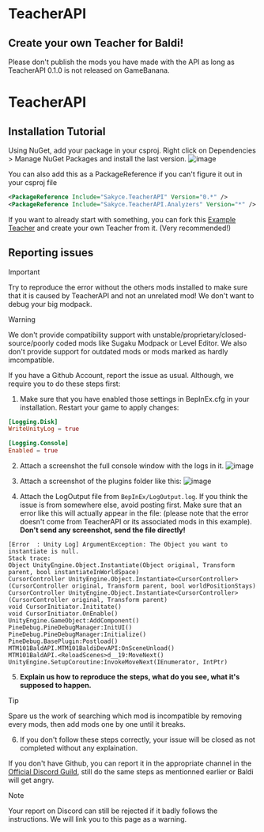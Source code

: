 # TeacherAPI
## Create your own Teacher for Baldi!

Please don't publish the mods you have made with the API as long as TeacherAPI 0.1.0 is not released on GameBanana.

# TeacherAPI

## Installation Tutorial
Using NuGet, add your package in your csproj. Right click on Dependencies > Manage NuGet Packages and install the last version.
![image](https://github.com/Sakyce/TeacherAPI/assets/55030860/262c5c14-4b3d-4cd3-949c-cdb760cb8ca0)

You can also add this as a PackageReference if you can't figure it out in your csproj file 
```xml
<PackageReference Include="Sakyce.TeacherAPI" Version="0.*" />
<PackageReference Include="Sakyce.TeacherAPI.Analyzers" Version="*" /> <!-- Not required but recommended -->
```

If you want to already start with something, you can fork this [Example Teacher](https://github.com/Sakyce/TeacherExample) and create your own Teacher from it. (Very recommended!)

## Reporting issues

> [!IMPORTANT]  
> Try to reproduce the error without the others mods installed to make sure that it is caused by TeacherAPI and not an unrelated mod! We don't want to debug your big modpack.

> [!WARNING]  
> We don't provide compatibility support with unstable/proprietary/closed-source/poorly coded mods like Sugaku Modpack or Level Editor.
> We also don't provide support for outdated mods or mods marked as hardly imcompatible.

If you have a Github Account, report the issue as usual. Although, we require you to do these steps first:

1. Make sure that you have enabled those settings in BepInEx.cfg in your installation. Restart your game to apply changes:
```toml
[Logging.Disk]
WriteUnityLog = true

[Logging.Console]
Enabled = true
```

2. Attach a screenshot the full console window with the logs in it. ![image](https://github.com/Sakyce/TeacherAPI/assets/55030860/1c016ff1-8f36-4669-adb5-96e5d5d5598c)

3. Attach a screenshot of the plugins folder like this: ![image](https://github.com/Sakyce/TeacherAPI/assets/55030860/874de35e-e3c1-424a-9d3f-06e1de870214)

4. Attach the LogOutput file from `BepInEx/LogOutput.log`. If you think the issue is from somewhere else, avoid posting first. Make sure that an error like this will actually appear in the file: (please note that the error doesn't come from TeacherAPI or its associated mods in this example). **Don't send any screenshot, send the file directly!** 
```
[Error  : Unity Log] ArgumentException: The Object you want to instantiate is null.
Stack trace:
Object UnityEngine.Object.Instantiate(Object original, Transform parent, bool instantiateInWorldSpace)
CursorController UnityEngine.Object.Instantiate<CursorController>(CursorController original, Transform parent, bool worldPositionStays)
CursorController UnityEngine.Object.Instantiate<CursorController>(CursorController original, Transform parent)
void CursorInitiator.Inititate()
void CursorInitiator.OnEnable()
UnityEngine.GameObject:AddComponent()
PineDebug.PineDebugManager:InitUI()
PineDebug.PineDebugManager:Initialize()
PineDebug.BasePlugin:Postload()
MTM101BaldAPI.MTM101BaldiDevAPI:OnSceneUnload()
MTM101BaldAPI.<ReloadScenes>d__19:MoveNext()
UnityEngine.SetupCoroutine:InvokeMoveNext(IEnumerator, IntPtr)
```

5. **Explain us how to reproduce the steps, what do you see, what it's supposed to happen.**
> [!TIP]  
> Spare us the work of searching which mod is incompatible by removing every mods, then add mods one by one until it breaks.
 
6. If you don't follow these steps correctly, your issue will be closed as not completed without any explaination.

If you don't have Github, you can report it in the appropriate channel in the [Official Discord Guild](https://discord.gg/75ykaFd6sB), still do the same steps as mentionned earlier or Baldi will get angry.

> [!NOTE]
> Your report on Discord can still be rejected if it badly follows the instructions. We will link you to this page as a warning.
